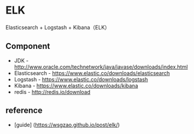 # ELK
Elasticsearch + Logstash + Kibana（ELK）

## Component
 * JDK - http://www.oracle.com/technetwork/java/javase/downloads/index.html
 * Elasticsearch - https://www.elastic.co/downloads/elasticsearch
 * Logstash - https://www.elastic.co/downloads/logstash
 * Kibana - https://www.elastic.co/downloads/kibana
 * redis - http://redis.io/download
 

## reference
 * [guide] (https://wsgzao.github.io/post/elk/)
